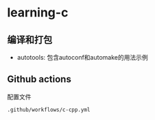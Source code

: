 # learning-c

## 编译和打包

* autotools: 包含autoconf和automake的用法示例

## Github actions

配置文件
```
.github/workflows/c-cpp.yml
```